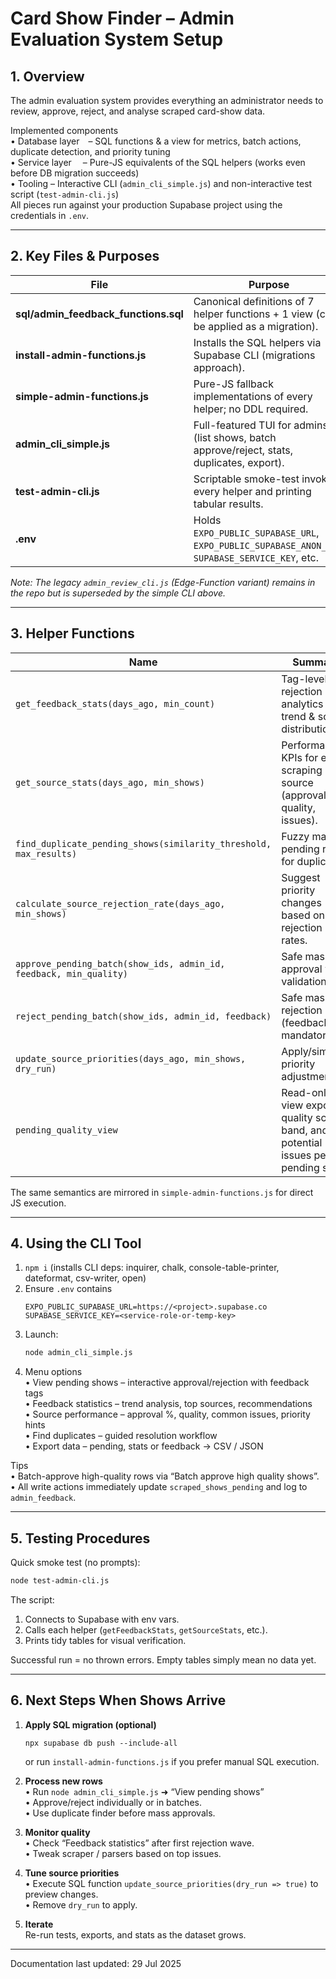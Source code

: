 # Card Show Finder – Admin Evaluation System Setup

## 1. Overview
The admin evaluation system provides everything an administrator needs to review, approve, reject, and analyse scraped card-show data.

Implemented components  
• Database layer – SQL functions & a view for metrics, batch actions, duplicate detection, and priority tuning  
• Service layer  – Pure-JS equivalents of the SQL helpers (works even before DB migration succeeds)  
• Tooling          – Interactive CLI (`admin_cli_simple.js`) and non-interactive test script (`test-admin-cli.js`)  
All pieces run against your production Supabase project using the credentials in `.env`.

---

## 2. Key Files & Purposes

| File | Purpose |
|------|---------|
| **sql/admin_feedback_functions.sql** | Canonical definitions of 7 helper functions + 1 view (can be applied as a migration). |
| **install-admin-functions.js** | Installs the SQL helpers via Supabase CLI (migrations approach). |
| **simple-admin-functions.js** | Pure-JS fallback implementations of every helper; no DDL required. |
| **admin_cli_simple.js** | Full-featured TUI for admins (list shows, batch approve/reject, stats, duplicates, export). |
| **test-admin-cli.js** | Scriptable smoke-test invoking every helper and printing tabular results. |
| **.env** | Holds `EXPO_PUBLIC_SUPABASE_URL`, `EXPO_PUBLIC_SUPABASE_ANON_KEY`, `SUPABASE_SERVICE_KEY`, etc. |

_Note: The legacy `admin_review_cli.js` (Edge-Function variant) remains in the repo but is superseded by the simple CLI above._

---

## 3. Helper Functions

Name | Summary
-----|--------
`get_feedback_stats(days_ago, min_count)` | Tag-level rejection analytics (+ trend & source distribution).
`get_source_stats(days_ago, min_shows)` | Performance KPIs for each scraping source (approval %, quality, issues).
`find_duplicate_pending_shows(similarity_threshold, max_results)` | Fuzzy match pending rows for duplicates.
`calculate_source_rejection_rate(days_ago, min_shows)` | Suggest priority changes based on rejection rates.
`approve_pending_batch(show_ids, admin_id, feedback, min_quality)` | Safe mass approval with validation.
`reject_pending_batch(show_ids, admin_id, feedback)` | Safe mass rejection (feedback mandatory).
`update_source_priorities(days_ago, min_shows, dry_run)` | Apply/simulate priority adjustments.
`pending_quality_view` | Read-only view exposing quality score, band, and potential issues per pending show.

The same semantics are mirrored in `simple-admin-functions.js` for direct JS execution.

---

## 4. Using the CLI Tool

1. `npm i` (installs CLI deps: inquirer, chalk, console-table-printer, dateformat, csv-writer, open)  
2. Ensure `.env` contains  
   ```
   EXPO_PUBLIC_SUPABASE_URL=https://<project>.supabase.co
   SUPABASE_SERVICE_KEY=<service-role-or-temp-key>
   ```  
3. Launch:  
   ```bash
   node admin_cli_simple.js
   ```  
4. Menu options  
   • View pending shows – interactive approval/rejection with feedback tags  
   • Feedback statistics – trend analysis, top sources, recommendations  
   • Source performance – approval %, quality, common issues, priority hints  
   • Find duplicates – guided resolution workflow  
   • Export data – pending, stats or feedback → CSV / JSON

Tips  
• Batch-approve high-quality rows via “Batch approve high quality shows”.  
• All write actions immediately update `scraped_shows_pending` and log to `admin_feedback`.

---

## 5. Testing Procedures

Quick smoke test (no prompts):

```bash
node test-admin-cli.js
```

The script:
1. Connects to Supabase with env vars.
2. Calls each helper (`getFeedbackStats`, `getSourceStats`, etc.).
3. Prints tidy tables for visual verification.

Successful run = no thrown errors. Empty tables simply mean no data yet.

---

## 6. Next Steps When Shows Arrive

1. **Apply SQL migration (optional)**  
   ```
   npx supabase db push --include-all
   ```  
   or run `install-admin-functions.js` if you prefer manual SQL execution.

2. **Process new rows**  
   • Run `node admin_cli_simple.js` ➜ “View pending shows”  
   • Approve/reject individually or in batches.  
   • Use duplicate finder before mass approvals.

3. **Monitor quality**  
   • Check “Feedback statistics” after first rejection wave.  
   • Tweak scraper / parsers based on top issues.

4. **Tune source priorities**  
   • Execute SQL function `update_source_priorities(dry_run => true)` to preview changes.  
   • Remove `dry_run` to apply.

5. **Iterate**  
   Re-run tests, exports, and stats as the dataset grows.

---  
Documentation last updated: 29 Jul 2025
